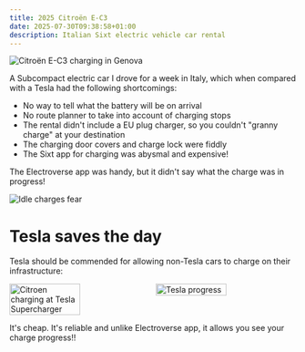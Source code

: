 ```yaml
---
title: 2025 Citroën E-C3
date: 2025-07-30T09:38:58+01:00
description: Italian Sixt electric vehicle car rental
---
```


<img src="https://s.natalian.org/2025-07-30/ec3.jpeg" alt="Citroën E-C3 charging in Genova">

A Subcompact electric car I drove for a week in Italy, which when compared with a Tesla had the following shortcomings:

* No way to tell what the battery will be on arrival
* No route planner to take into account of charging stops
* The rental didn't include a EU plug charger, so you couldn't "granny charge" at your destination
* The charging door covers and charge lock were fiddly
* The Sixt app for charging was abysmal and expensive!

The Electroverse app was handy, but it didn't say what the charge was in progress!

<img src="https://s.natalian.org/2025-07-30/charging.png" alt="Idle charges fear">

# Tesla saves the day

Tesla should be commended for allowing non-Tesla cars to charge on their infrastructure:

<div style="display: flex; gap: 10px; align-items: flex-start;">
<img src="https://s.natalian.org/2025-07-30/other-ev.jpeg" alt="Citroen charging at Tesla Supercharger" style="width: 50%; height: auto;">
<img src="https://s.natalian.org/2025-07-30/progress.png" alt="Tesla progress" style="width: 50%; height: auto;">
</div>

It's cheap. It's reliable and unlike Electroverse app, it allows you see your charge progress!!

